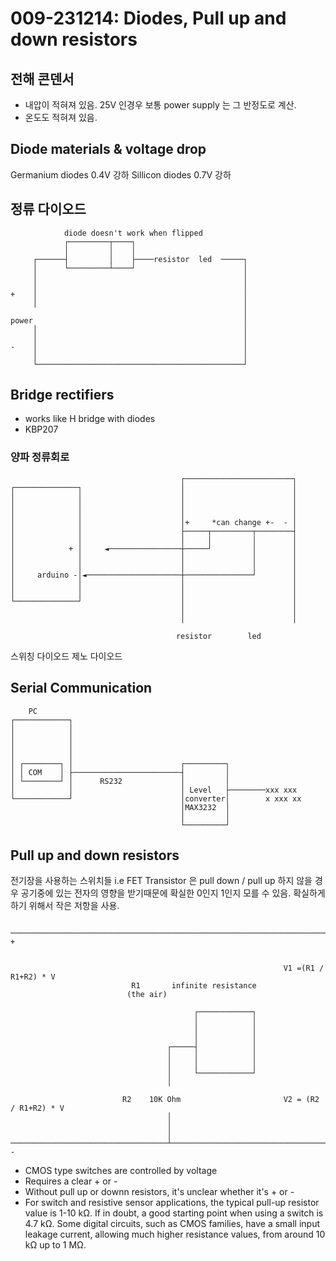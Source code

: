# 009-231214: Diodes, Pull up and down resistors

## 전해 콘덴서
- 내압이 적혀져 있음. 25V 인경우 보통 power supply 는 그 반정도로 계산.
- 온도도 적혀져 있음.

## Diode materials & voltage drop
Germanium diodes 0.4V 강하
Sillicon diodes 0.7V 강하

## 정류 다이오드
```
            diode doesn't work when flipped
            ┌─────────┬────┐
            │         │    │
     ┌──────┤         │    ├────resistor  led  ─────┐
     │      └─────────┴────┘                        │
     │                                              │
     │                                              │
+    │                                              │
     │                                              │
                                                    │
power                                               │
     │                                              │
     │                                              │
-    │                                              │
     │                                              │
     └──────────────────────────────────────────────┘
```

## Bridge rectifiers
- works like H bridge with diodes
- KBP207
### 양파 정류회로
```
                                      ┌────────────────────────┐
┌──────────────┐                      │                        │
│              │                      │                        │
│              │                      │                        │
│              │                      │                        │
│              │                      │+     *can change +-  - │
│              │                      ├─────┬─────────┬────────┤
│              │                      │     │         │        │
│            + │     ◄────────────────┼─────┘         │        │
│              │                      │               │        │
│              │                      │               │        │
│     arduino -│◄─────────────────────┼───────────────┘        │
│              │                      │                        │
│              │                      │                        │
└──────────────┘                      │                        │
                                      │                        │
                                      │                        │

                                     resistor        led
```



스위칭 다이오드
제노 다이오드


## Serial Communication
```
    PC
┌────────────┐
│            │
│            │
│            │
│            │
│ ┌────────┐ │                        ┌─────────┐
│ │ COM    │ ├────────────────────────┤         │
│ └────────┘ │      RS232             │         │
│            │                        │ Level   ├────────xxx xxx
└────────────┘                        │converter│        x xxx xx
                                      │MAX3232  │
                                      │         │
                                      └─────────┘

```

## Pull up and down resistors

전기장을 사용하는 스위치들 i.e FET Transistor 은 pull down / pull up 하지 않을 경우 공기중에 있는 전자의 영향을 받기때문에 확실한 0인지 1인지 모를 수 있음. 확실하게 하기 위해서 작은 저항을 사용.

```
 ─────────────────────────────────────────────────────────────────────── +


                                                             V1 =(R1 / R1+R2) * V
                           R1       infinite resistance
                          (the air)

                                         ┌────────────┐
                                         │            │
                                         │            │
                                         │            │
                                   ┌─────┤            │
                                   │     │            │
                                   │     │            │
                                   │     └────────────┘
                                   │

                         R2    10K Ohm                       V2 = (R2 / R1+R2) * V
                                   │
                                   │
                                   │
───────────────────────────────────┴──────────────────────────────────── -

```
- CMOS type switches are controlled by voltage
- Requires a clear + or -
- Without pull up or downn resistors, it's unclear whether it's + or -
- For switch and resistive sensor applications, the typical pull-up resistor value is 1-10 kΩ. If in doubt, a good starting point when using a switch is 4.7 kΩ. Some digital circuits, such as CMOS families, have a small input leakage current, allowing much higher resistance values, from around 10 kΩ up to 1 MΩ.

